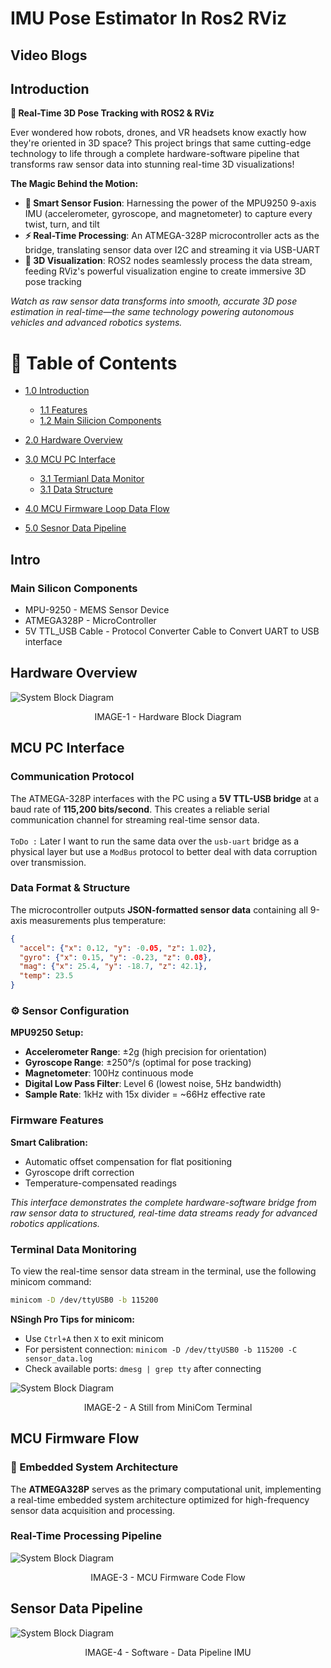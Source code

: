 # IMU Pose Estimator In Ros2 RViz

## Video Blogs 

## Introduction

**🎯 Real-Time 3D Pose Tracking with ROS2 & RViz**

Ever wondered how robots, drones, and VR headsets know exactly how they're oriented in 3D space? This project brings that same cutting-edge technology to life through a complete hardware-software pipeline that transforms raw sensor data into stunning real-time 3D visualizations!

**The Magic Behind the Motion:**
- **🧠 Smart Sensor Fusion**: Harnessing the power of the MPU9250 9-axis IMU (accelerometer, gyroscope, and magnetometer) to capture every twist, turn, and tilt
- **⚡ Real-Time Processing**: An ATMEGA-328P microcontroller acts as the bridge, translating sensor data over I2C and streaming it via USB-UART
- **🎨 3D Visualization**: ROS2 nodes seamlessly process the data stream, feeding RViz's powerful visualization engine to create immersive 3D pose tracking

*Watch as raw sensor data transforms into smooth, accurate 3D pose estimation in real-time—the same technology powering autonomous vehicles and advanced robotics systems.*

<!-- Table of Contents -->

# :notebook_with_decorative_cover: Table of Contents

- [1.0 Introduction](#introduction)

  - [1.1 Features](#features)
  - [1.2 Main Silicion Components](#main-silicon-components)

- [2.0 Hardware Overview](#hardware-overview)

- [3.0 MCU PC Interface](#mcu-pc-interface)
    - [3.1 Termianl Data Monitor ](#terminal-data-monitoring)
    - [3.1 Data Structure ](#-data-format--structure)
- [4.0 MCU Firmware Loop Data Flow](#mcu-firmware-flow)

- [5.0 Sesnor Data Pipeline](#sensor-data-pipeline)

## Intro 
### Main Silicon Components 
 - MPU-9250 - MEMS Sensor Device
 - ATMEGA328P - MicroController 
 - 5V TTL_USB Cable - Protocol Converter Cable to Convert UART to USB interface


## Hardware Overview

<!-- Block Diagram of Hardware Used-->

![System Block Diagram](assets/Hardware_Block_Diagram.png)
<p><div align="center"> IMAGE-1 - Hardware Block Diagram </div> </p>

## MCU PC Interface

### Communication Protocol

The ATMEGA-328P interfaces with the PC using a **5V TTL-USB bridge** at a baud rate of **115,200 bits/second**. This creates a reliable serial communication channel for streaming real-time sensor data.
<br><br> `ToDo :` Later I want to run the same data over the `usb-uart` bridge as a physical layer but use a ``ModBus``  protocol to better deal with data corruption over transmission.

### Data Format & Structure

The microcontroller outputs **JSON-formatted sensor data** containing all 9-axis measurements plus temperature:

```json
{
  "accel": {"x": 0.12, "y": -0.05, "z": 1.02},
  "gyro": {"x": 0.15, "y": -0.23, "z": 0.08},
  "mag": {"x": 25.4, "y": -18.7, "z": 42.1},
  "temp": 23.5
}
```

### ⚙️ Sensor Configuration

**MPU9250 Setup:**
- **Accelerometer Range**: ±2g (high precision for orientation)
- **Gyroscope Range**: ±250°/s (optimal for pose tracking)
- **Magnetometer**: 100Hz continuous mode
- **Digital Low Pass Filter**: Level 6 (lowest noise, 5Hz bandwidth)
- **Sample Rate**: 1kHz with 15x divider = ~66Hz effective rate

### Firmware Features

**Smart Calibration:**
- Automatic offset compensation for flat positioning
- Gyroscope drift correction
- Temperature-compensated readings

*This interface demonstrates the complete hardware-software bridge from raw sensor data to structured, real-time data streams ready for advanced robotics applications.*

### Terminal Data Monitoring

To view the real-time sensor data stream in the terminal, use the following minicom command:

```bash
minicom -D /dev/ttyUSB0 -b 115200
```
**NSingh Pro Tips for minicom:**
- Use `Ctrl+A` then `X` to exit minicom
- For persistent connection: `minicom -D /dev/ttyUSB0 -b 115200 -C sensor_data.log`
- Check available ports: `dmesg | grep tty` after connecting

<!-- Block Diagram of Hardware Used-->

![System Block Diagram](assets/UART_USB_Bridge_minicom_Snap.png)
<p><div align="center"> IMAGE-2 - A Still from MiniCom Terminal</div> </p>

## MCU Firmware Flow

### 🧠 Embedded System Architecture

The **ATMEGA328P** serves as the primary computational unit, implementing a real-time embedded system architecture optimized for high-frequency sensor data acquisition and processing.

### Real-Time Processing Pipeline

![System Block Diagram](assets/MCU_Firmware_FLow.png)
<p><div align="center"> IMAGE-3 - MCU Firmware Code Flow </div> </p>


## Sensor Data Pipeline
![System Block Diagram](assets/ROS_Nodes.png)
<p><div align="center"> IMAGE-4 - Software - Data Pipeline IMU </div> </p>



